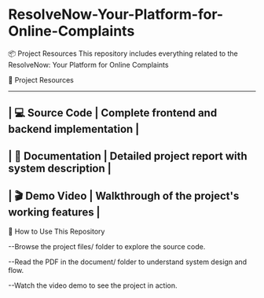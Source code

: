 # ResolveNow-Your-Platform-for-Online-Complaints

📦 Project Resources
This repository includes everything related to the ResolveNow: Your Platform for Online Complaints

🧩 Project Resources

-----------------------------------------------------------------------
| 💻 Source Code    | Complete frontend and backend implementation    |
-----------------------------------------------------------------------
| 📕 Documentation  | Detailed project report with system description |
-----------------------------------------------------------------------
| 🎬 Demo Video     | Walkthrough of the project's working features   |
-----------------------------------------------------------------------

📝 How to Use This Repository

--Browse the project files/ folder to explore the source code.

--Read the PDF in the document/ folder to understand system design and flow.

--Watch the video demo to see the project in action.
